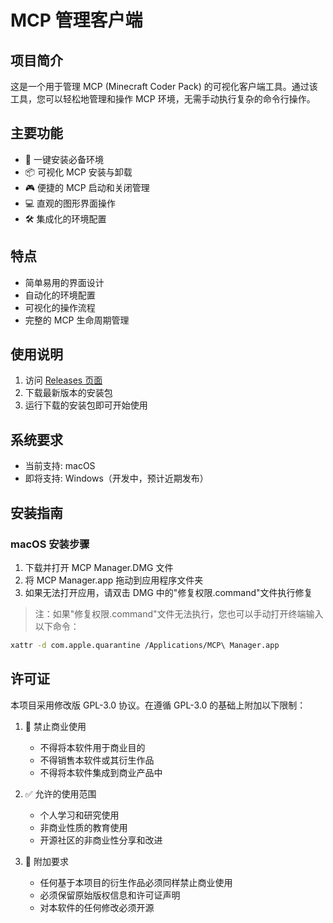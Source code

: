 # MCP 管理客户端

## 项目简介

这是一个用于管理 MCP (Minecraft Coder Pack) 的可视化客户端工具。通过该工具，您可以轻松地管理和操作 MCP 环境，无需手动执行复杂的命令行操作。

## 主要功能

- 🚀 一键安装必备环境
- 📦 可视化 MCP 安装与卸载
- 🎮 便捷的 MCP 启动和关闭管理
- 💻 直观的图形界面操作
- 🛠 集成化的环境配置

## 特点

- 简单易用的界面设计
- 自动化的环境配置
- 可视化的操作流程
- 完整的 MCP 生命周期管理

## 使用说明

1. 访问 [Releases 页面](../releases)
2. 下载最新版本的安装包
3. 运行下载的安装包即可开始使用

## 系统要求

- 当前支持: macOS
- 即将支持: Windows（开发中，预计近期发布）

## 安装指南

### macOS 安装步骤

1. 下载并打开 MCP Manager.DMG 文件
2. 将 MCP Manager.app 拖动到应用程序文件夹
3. 如果无法打开应用，请双击 DMG 中的"修复权限.command"文件执行修复

> 注：如果"修复权限.command"文件无法执行，您也可以手动打开终端输入以下命令：

```bash
xattr -d com.apple.quarantine /Applications/MCP\ Manager.app
```

## 许可证

本项目采用修改版 GPL-3.0 协议。在遵循 GPL-3.0 的基础上附加以下限制：

1. 🚫 禁止商业使用

   - 不得将本软件用于商业目的
   - 不得销售本软件或其衍生作品
   - 不得将本软件集成到商业产品中
2. ✅ 允许的使用范围

   - 个人学习和研究使用
   - 非商业性质的教育使用
   - 开源社区的非商业性分享和改进
3. 📝 附加要求

   - 任何基于本项目的衍生作品必须同样禁止商业使用
   - 必须保留原始版权信息和许可证声明
   - 对本软件的任何修改必须开源
